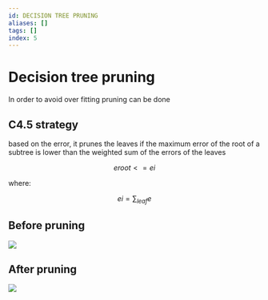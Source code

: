 ```yaml
---
id: DECISION TREE PRUNING
aliases: []
tags: []
index: 5
---
```


# Decision tree pruning

In order to avoid over fitting  pruning can be done

## C4.5 strategy

based on the error, it prunes the leaves if the maximum error of the root of a subtree is lower than the weighted sum of the errors of the leaves

$$eroot <= ei$$

where:

$$
ei = \sum_{leaf}{e}
$$

## Before pruning

![](assets/datamining/Pasted_image_20231230175754.png)

## After pruning

![](assets/datamining/Pasted_image_20231230175803.png)

